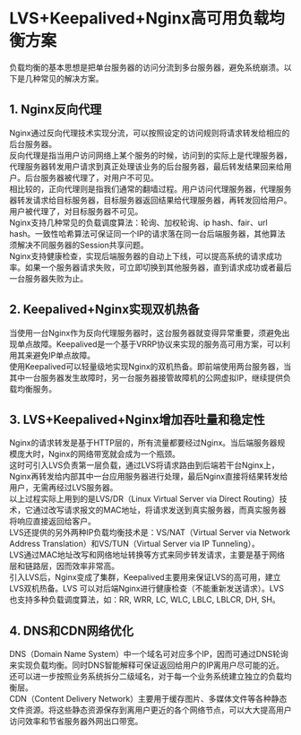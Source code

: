 # LVS+Keepalived+Nginx高可用负载均衡方案

负载均衡的基本思想是把单台服务器的访问分流到多台服务器，避免系统崩溃。以下是几种常见的解决方案。

## 1. Nginx反向代理
Nginx通过反向代理技术实现分流，可以按照设定的访问规则将请求转发给相应的后台服务器。   
反向代理是指当用户访问网络上某个服务的时候，访问到的实际上是代理服务器，代理服务器转发用户请求到真正处理该业务的后台服务器，最后转发结果回来给用户。后台服务器被代理了，对用户不可见。   
相比较的，正向代理则是指我们通常的翻墙过程。用户访问代理服务器，代理服务器转发请求给目标服务器，目标服务器返回结果给代理服务器，再转发回给用户。用户被代理了，对目标服务器不可见。   
Nginx支持几种常见的负载调度算法：轮询、加权轮询、ip hash、fair、url hash。一致性哈希算法可保证同一个IP的请求落在同一台后端服务器，其他算法须解决不同服务器的Session共享问题。   
Nginx支持健康检查，实现后端服务器的自动上下线，可以提高系统的请求成功率。如果一个服务器请求失败，可立即切换到其他服务器，直到请求成功或者最后一台服务器失败为止。

## 2. Keepalived+Nginx实现双机热备
当使用一台Nginx作为反向代理服务器时，这台服务器就变得异常重要，须避免出现单点故障。Keepalived是一个基于VRRP协议来实现的服务高可用方案，可以利用其来避免IP单点故障。   
使用Keepalived可以轻量级地实现Nginx的双机热备。即前端使用两台服务器，当其中一台服务器发生故障时，另一台服务器接管故障机的公网虚拟IP，继续提供负载均衡服务。

## 3. LVS+Keepalived+Nginx增加吞吐量和稳定性
Nginx的请求转发是基于HTTP层的，所有流量都要经过Nginx。当后端服务器规模庞大时，Nginx的网络带宽就会成为一个瓶颈。   
这时可引入LVS负责第一层负载，通过LVS将请求路由到后端若干台Nginx上，Nginx再转发给内部其中一台应用服务器进行处理，最后Nginx直接将结果转发给用户，无需再经过LVS服务器。   
以上过程实际上用到的是LVS/DR（Linux Virtual Server via Direct Routing）技术，它通过改写请求报文的MAC地址，将请求发送到真实服务器，而真实服务器将响应直接返回给客户。   
LVS还提供的另外两种IP负载均衡技术是：VS/NAT（Virtual Server via Network Address Translation）和VS/TUN（Virtual Server via IP Tunneling）。   
LVS通过MAC地址改写和网络地址转换等方式来同步转发请求，主要是基于网络层和链路层，因而效率非常高。   
引入LVS后，Nginx变成了集群，Keepalived主要用来保证LVS的高可用，建立LVS双机热备。LVS 可以对后端Nginx进行健康检查（不能重新发送请求）。LVS也支持多种负载调度算法，如：RR, WRR, LC, WLC, LBLC, LBLCR, DH, SH。

## 4. DNS和CDN网络优化
DNS（Domain Name System）中一个域名可对应多个IP，因而可通过DNS轮询来实现负载均衡。同时DNS智能解释可保证返回给用户的IP离用户尽可能的近。   
还可以进一步按照业务系统拆分二级域名，对于每一个业务系统建立独立的负载均衡层。   
CDN（Content Delivery Network）主要用于缓存图片、多媒体文件等各种静态文件资源。将这些静态资源保存到离用户更近的各个网络节点，可以大大提高用户访问效率和节省服务器外网出口带宽。
